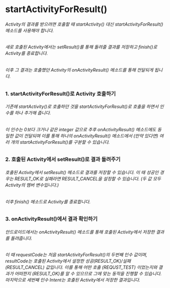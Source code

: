 # startActivityForResult()
###### Activity의 결과를 받으려면 호출할 때 startActivity() 대신 startActivityForResult() 메소드를 사용해야 합니다. 
###### 새로 호출된 Activity에서는 setResult()를 통해 돌려줄 결과를 저장하고 finish()로 Activity를 종료합니다. 
###### 이후 그 결과는 호출했던 Activity의 onActivityResult() 메소드를 통해 전달되게 됩니다.

### 1. startActivityForResult()로 Activity 호출하기
###### 기존에 startActivity()로 호출하던 것을 startActivityForResult()로 호출을 하면서 인수를 하나 추가해 줍니다. 
###### 이 인수는 0보다 크거나 같은 integer 값으로 추후 onActivityResult() 메소드에도 동일한 값이 전달되며 이를 통해 하나의 onActivityResult() 메소드에서 (만약 있다면) 여러 개의 startActivityForResult()를 구분할 수 있습니다. 

### 2. 호출된 Activity에서 setResult()로 결과 돌려주기
###### 호출된 Activity에서 setResult() 메소드로 결과를 저장할 수 있습니다. 이 때 성공인 경우는 RESULT_OK로 실패라면 RESULT_CANCEL을 설정할 수 있습니다. (두 값 모두 Activity의 멤버 변수입니다.)
###### 이후 finish() 메소드로 Activity를 종료합니다.

### 3. onActivityResult()에서 결과 확인하기
###### 안드로이드에서는 onActivityResult() 메소드를 통해 호출된 Activity에서 저장한 결과를 돌려줍니다. 
###### 이 때 requestCode는 처음 startActivityForResult()의 두번째 인수 값이며, resultCode는 호출된 Activity에서 설정한 성공(RESULT_OK)/실패(RESULT_CANCEL) 값입니다. 이를 통해 어떤 호출 (REQUST_TEST) 이었는지와 결과가 어떠한지 (RESULT_OK)를 알 수 있으므로 그에 맞는 동작을 진행할 수 있습니다. 마지막으로 세번째 인수 Intent는 호출된 Activity에서 저장한 결과입니다.
